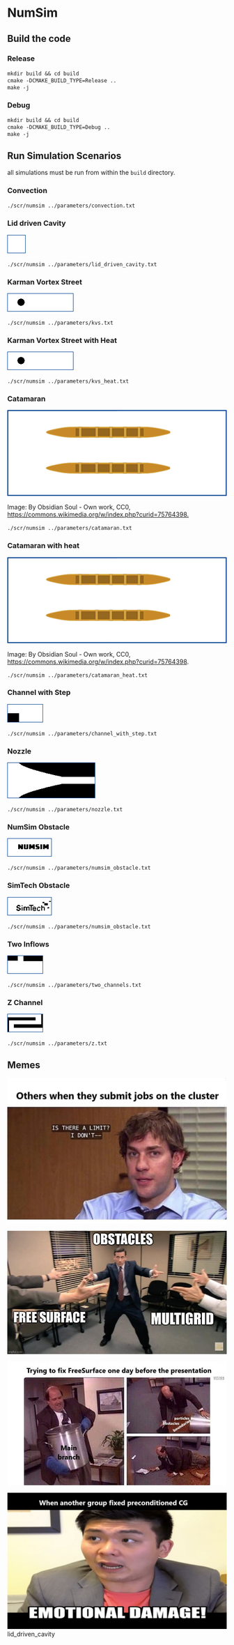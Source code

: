 # NumSim

## Build the code

### Release

```shell
mkdir build && cd build
cmake -DCMAKE_BUILD_TYPE=Release ..
make -j
```

### Debug

```shell
mkdir build && cd build
cmake -DCMAKE_BUILD_TYPE=Debug ..
make -j
```

## Run Simulation Scenarios

all simulations must be run from within the `build` directory.

### Convection

```shell
./scr/numsim ../parameters/convection.txt
```

### Lid driven Cavity

![ldc](/fig/lid_driven_cavity.png)

```shell
./scr/numsim ../parameters/lid_driven_cavity.txt
```

### Karman Vortex Street

![kvs](/fig/kvs_long.png)

```shell
./scr/numsim ../parameters/kvs.txt
```

### Karman Vortex Street with Heat

![kvsh](/fig/kvs_long.png)

```shell
./scr/numsim ../parameters/kvs_heat.txt
```

### Catamaran

![catamaran](/fig/catamaran_color_narrow.png)

Image:
By Obsidian Soul - Own work, CC0, <https://commons.wikimedia.org/w/index.php?curid=75764398.>

```shell
./scr/numsim ../parameters/catamaran.txt
```

### Catamaran with heat

![catamaran](/fig/catamaran_color_narrow.png)

Image:
By Obsidian Soul - Own work, CC0, <https://commons.wikimedia.org/w/index.php?curid=75764398>.

```shell
./scr/numsim ../parameters/catamaran_heat.txt
```

### Channel with Step

![cws](/fig/channel_with_step.png)

```shell
./scr/numsim ../parameters/channel_with_step.txt
```

### Nozzle

![nozzle](/fig/nozzle.png)

```shell
./scr/numsim ../parameters/nozzle.txt
```

### NumSim Obstacle

![numsimobstacle](/fig/numsim_obstacle.png)

```shell
./scr/numsim ../parameters/numsim_obstacle.txt
```

### SimTech Obstacle

![simtechobstacle](/fig/simtech_obstacle.png)

```shell
./scr/numsim ../parameters/numsim_obstacle.txt
```

### Two Inflows

![twochannels](/fig/two_channels.png)

```shell
./scr/numsim ../parameters/two_channels.txt
```

### Z Channel

![z](/fig/z.png)

```shell
./scr/numsim ../parameters/z.txt
```

## Memes

![meme1](/fig/meme1.jpeg)

![meme2](/fig/meme2.jpg)

![meme3](/fig/meme3.jpeg)

![meme4](/fig/meme4.png)lid_driven_cavity
